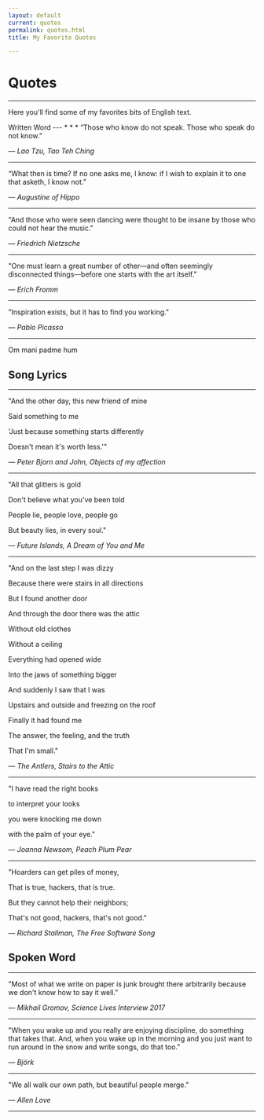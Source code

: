 ```yaml
---
layout: default
current: quotes
permalink: quotes.html
title: My Favorite Quotes

---
```


<div class="special jumbotron">
  <div class="container">
    <h1>Quotes</h1>
    <hr>
    <p>Here you'll find some of my favorites bits of English text.</p>

    
  </div>

<div class="container">

<div markdown="1">
Written Word
---
* * * 
“Those who know do not speak. Those who speak do not know.” 

― *Lao Tzu, Tao Teh Ching*
* * * 
“What then is time? If no one asks me, I know: if I wish to explain it to one that asketh, I know not.” 

― *Augustine of Hippo*
* * *
"And those who were seen dancing were thought to be insane by those who could not hear the music."

― *Friedrich Nietzsche*
* * *
"One must learn a great number of other—and often seemingly disconnected things—before one starts with the art itself."

― *Erich Fromm*
* * *
"Inspiration exists, but it has to find you working."

― *Pablo Picasso*
* * *
Om mani padme hum

Song Lyrics
---
* * *
"And the other day, this new friend of mine

Said something to me

'Just because something starts differently

Doesn't mean it's worth less.'"

― *Peter Bjorn and John, Objects of my affection*
* * *
"All that glitters is gold

Don't believe what you've been told

People lie, people love, people go

But beauty lies, in every soul."

― *Future Islands, A Dream of You and Me*
* * *
"And on the last step I was dizzy


Because there were stairs in all directions


But I found another door


And through the door there was the attic


Without old clothes


Without a ceiling


Everything had opened wide


Into the jaws of something bigger


And suddenly I saw that I was


Upstairs and outside and freezing on the roof


Finally it had found me


The answer, the feeling, and the truth


That I'm small."

― *The Antlers, Stairs to the Attic*
* * *
"I have read the right books 


to interpret your looks

 
you were knocking me down

 
with the palm of your eye."

― *Joanna Newsom, Peach Plum Pear*
* * *
"Hoarders can get piles of money,


That is true, hackers, that is true.


But they cannot help their neighbors;


That's not good, hackers, that's not good."

― *Richard Stallman, The Free Software Song*

Spoken Word
---
* * *
"Most of what we write on paper is junk brought there arbitrarily because we don't know how to say it well."

― *Mikhail Gromov, Science Lives Interview 2017*
* * *
"When you wake up and you really are enjoying discipline, do something that takes that. And, when you wake up in the morning and you just want to run around in the snow and write songs, do that too."

― *Björk*
* * *
"We all walk our own path, but beautiful people merge."

― *Allen Love*
* * *

</div>

</div>
</div>


